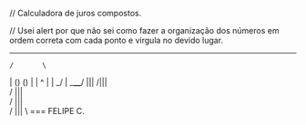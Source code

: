 // Calculadora de juros compostos.

// Usei alert por que não sei como fazer a organização dos números em ordem correta com cada ponto e virgula no devido lugar.

---

    /       \

| () () |
| ^ |
| \_/ |
\_**\_\_**/
|||
/|||\
 / ||| \
 / ||| \
 / ||| \ === FELIPE C.
